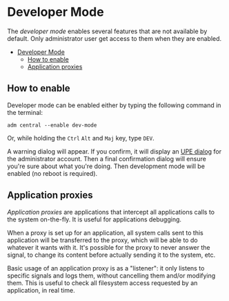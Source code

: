 # Developer Mode

The *developer mode* enables several features that are not available by default.
Only administrator user get access to them when they are enabled.

- [Developer Mode](#developer-mode)
  - [How to enable](#how-to-enable)
  - [Application proxies](#application-proxies)

## How to enable

Developer mode can be enabled either by typing the following command in the terminal:

```
adm central --enable dev-mode
```

Or, while holding the `Ctrl` `Alt` and `Maj` key, type `DEV`.

A warning dialog will appear. If you confirm, it will display an
[UPE dialog](../concepts/users.md#user-privileges-elevation-upe)
for the administrator account. Then a final confirmation dialog
will ensure you're sure about what you're doing. Then development mode will
be enabled (no reboot is required).

## Application proxies

*Application proxies* are applications that intercept all applications calls to
the system on-the-fly. It is useful for applications debugging.

When a proxy is set up for an application, all system calls sent to this application
will be transferred to the proxy, which will be able to do whatever it wants with it.
It's possible for the proxy to never answer the signal, to change its content before
actually sending it to the system, etc.

Basic usage of an application proxy is as a "listener": it only listens to specific
signals and logs them, without cancelling them and/or modifying them. This is useful
to check all filesystem access requested by an application, in real time.